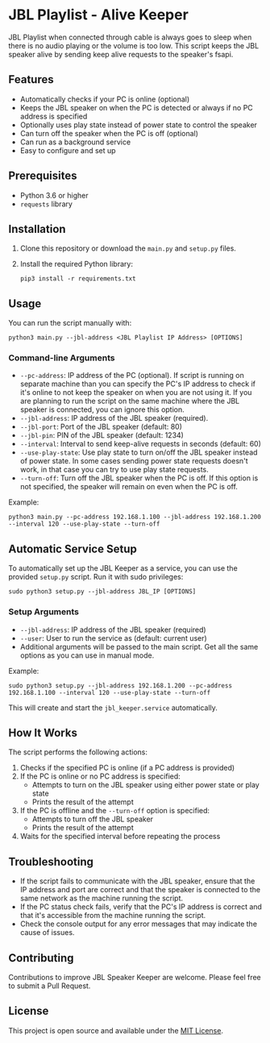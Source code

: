 # JBL Playlist - Alive Keeper

JBL Playlist when connected through cable is always goes to sleep when there is no audio playing or the volume is too low. This script keeps the JBL speaker alive by sending keep alive requests to the speaker's fsapi.

## Features

- Automatically checks if your PC is online (optional)
- Keeps the JBL speaker on when the PC is detected or always if no PC address is specified
- Optionally uses play state instead of power state to control the speaker
- Can turn off the speaker when the PC is off (optional)
- Can run as a background service
- Easy to configure and set up

## Prerequisites

- Python 3.6 or higher
- `requests` library

## Installation

1. Clone this repository or download the `main.py` and `setup.py` files.

2. Install the required Python library:

   ```
   pip3 install -r requirements.txt
   ```

## Usage

You can run the script manually with:

```
python3 main.py --jbl-address <JBL Playlist IP Address> [OPTIONS]
```

### Command-line Arguments

- `--pc-address`: IP address of the PC (optional). If script is running on separate machine than you can specify the PC's IP address to check if it's online to not keep the speaker on when you are not using it. If you are planning to run the script on the same machine where the JBL speaker is connected, you can ignore this option.
- `--jbl-address`: IP address of the JBL speaker (required).
- `--jbl-port`: Port of the JBL speaker (default: 80)
- `--jbl-pin`: PIN of the JBL speaker (default: 1234)
- `--interval`: Interval to send keep-alive requests in seconds (default: 60)
- `--use-play-state`: Use play state to turn on/off the JBL speaker instead of power state. In some cases sending power state requests doesn't work, in that case you can try to use play state requests.
- `--turn-off`: Turn off the JBL speaker when the PC is off. If this option is not specified, the speaker will remain on even when the PC is off.

Example:

```
python3 main.py --pc-address 192.168.1.100 --jbl-address 192.168.1.200 --interval 120 --use-play-state --turn-off
```

## Automatic Service Setup

To automatically set up the JBL Keeper as a service, you can use the provided `setup.py` script. Run it with sudo privileges:

```
sudo python3 setup.py --jbl-address JBL_IP [OPTIONS]
```

### Setup Arguments

- `--jbl-address`: IP address of the JBL speaker (required)
- `--user`: User to run the service as (default: current user)
- Additional arguments will be passed to the main script. Get all the same options as you can use in manual mode.

Example:

```
sudo python3 setup.py --jbl-address 192.168.1.200 --pc-address 192.168.1.100 --interval 120 --use-play-state --turn-off
```

This will create and start the `jbl_keeper.service` automatically.

## How It Works

The script performs the following actions:

1. Checks if the specified PC is online (if a PC address is provided)
2. If the PC is online or no PC address is specified:
   - Attempts to turn on the JBL speaker using either power state or play state
   - Prints the result of the attempt
3. If the PC is offline and the `--turn-off` option is specified:
   - Attempts to turn off the JBL speaker
   - Prints the result of the attempt
4. Waits for the specified interval before repeating the process

## Troubleshooting

- If the script fails to communicate with the JBL speaker, ensure that the IP address and port are correct and that the speaker is connected to the same network as the machine running the script.
- If the PC status check fails, verify that the PC's IP address is correct and that it's accessible from the machine running the script.
- Check the console output for any error messages that may indicate the cause of issues.

## Contributing

Contributions to improve JBL Speaker Keeper are welcome. Please feel free to submit a Pull Request.

## License

This project is open source and available under the [MIT License](LICENSE).